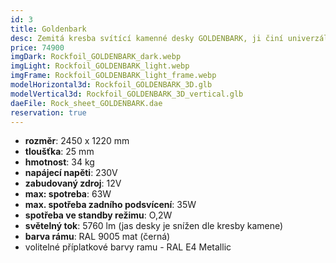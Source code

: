 ```yaml
---
id: 3
title: Goldenbark
desc: Zemitá kresba svítící kamenné desky GOLDENBARK, ji činí univerzálním luxusním osvětlením téměř do všech prostor. Speciálně navržené LED prosvětlení, zvýrazňuje zlatavé žilkování kamene.
price: 74900
imgDark: Rockfoil_GOLDENBARK_dark.webp
imgLight: Rockfoil_GOLDENBARK_light.webp
imgFrame: Rockfoil_GOLDENBARK_light_frame.webp
modelHorizontal3d: Rockfoil_GOLDENBARK_3D.glb
modelVertical3d: Rockfoil_GOLDENBARK_3D_vertical.glb
daeFile: Rock_sheet_GOLDENBARK.dae
reservation: true
---
```

- **rozměr**: 2450 x 1220 mm
- **tloušťka**: 25 mm 
- **hmotnost**: 34 kg
- **napájecí napěti**: 230V 
- **zabudovaný zdroj**: 12V 
- **max: spotreba**: 63W 
- **max. spotřeba zadního podsvícení**: 35W 
- **spotřeba ve standby režimu**: O,2W 
- **světelný tok**: 5760 lm (jas desky je snížen dle kresby kamene) 
- **barva rámu**: RAL 9005 mat (černá) 
- volitelné příplatkové barvy ramu - RAL E4 Metallic 